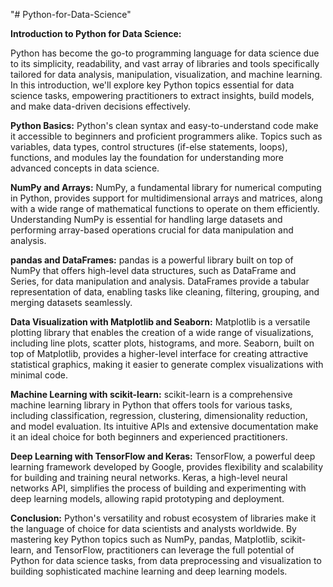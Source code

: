 "# Python-for-Data-Science" 

**Introduction to Python for Data Science:**

Python has become the go-to programming language for data science due to its simplicity, readability, and vast array of libraries and tools specifically tailored for data analysis, manipulation, visualization, and machine learning. In this introduction, we'll explore key Python topics essential for data science tasks, empowering practitioners to extract insights, build models, and make data-driven decisions effectively.

**Python Basics:**
Python's clean syntax and easy-to-understand code make it accessible to beginners and proficient programmers alike. Topics such as variables, data types, control structures (if-else statements, loops), functions, and modules lay the foundation for understanding more advanced concepts in data science.

**NumPy and Arrays:**
NumPy, a fundamental library for numerical computing in Python, provides support for multidimensional arrays and matrices, along with a wide range of mathematical functions to operate on them efficiently. Understanding NumPy is essential for handling large datasets and performing array-based operations crucial for data manipulation and analysis.

**pandas and DataFrames:**
pandas is a powerful library built on top of NumPy that offers high-level data structures, such as DataFrame and Series, for data manipulation and analysis. DataFrames provide a tabular representation of data, enabling tasks like cleaning, filtering, grouping, and merging datasets seamlessly.

**Data Visualization with Matplotlib and Seaborn:**
Matplotlib is a versatile plotting library that enables the creation of a wide range of visualizations, including line plots, scatter plots, histograms, and more. Seaborn, built on top of Matplotlib, provides a higher-level interface for creating attractive statistical graphics, making it easier to generate complex visualizations with minimal code.

**Machine Learning with scikit-learn:**
scikit-learn is a comprehensive machine learning library in Python that offers tools for various tasks, including classification, regression, clustering, dimensionality reduction, and model evaluation. Its intuitive APIs and extensive documentation make it an ideal choice for both beginners and experienced practitioners.

**Deep Learning with TensorFlow and Keras:**
TensorFlow, a powerful deep learning framework developed by Google, provides flexibility and scalability for building and training neural networks. Keras, a high-level neural networks API, simplifies the process of building and experimenting with deep learning models, allowing rapid prototyping and deployment.

**Conclusion:**
Python's versatility and robust ecosystem of libraries make it the language of choice for data scientists and analysts worldwide. By mastering key Python topics such as NumPy, pandas, Matplotlib, scikit-learn, and TensorFlow, practitioners can leverage the full potential of Python for data science tasks, from data preprocessing and visualization to building sophisticated machine learning and deep learning models.
